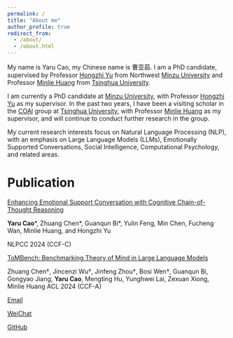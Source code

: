 ```yaml
---
permalink: /
title: "About me"
author_profile: true
redirect_from: 
  - /about/
  - /about.html
---
```

My name is Yaru Cao, my Chinese name is 曹亚茹. I am a PhD candidate, supervised by Professor [Hongzhi Yu](https://baike.baidu.com/item/%E4%BA%8E%E6%B4%AA%E5%BF%97/4596865) from Northwest [Minzu University](https://www.xbmu.edu.cn/) and Professor [Minlie Huang](https://www.cs.tsinghua.edu.cn/info/1121/5620.htm) from [Tsinghua University](https://www.tsinghua.edu.cn/).

I am currently a PhD candidate at [Minzu University](https://www.xbmu.edu.cn/), with Professor [Hongzhi Yu](https://baike.baidu.com/item/%E4%BA%8E%E6%B4%AA%E5%BF%97/4596865) as my supervisor. In the past two years, I have been a visiting scholar in the [COAl](https://coai.cs.tsinghua.edu.cn/) group at [Tsinghua University](https://www.tsinghua.edu.cn/), with Professor [Minlie Huang](https://www.cs.tsinghua.edu.cn/info/1121/5620.htm) as my supervisor, and will continue to conduct further research in the group.

My current research interests focus on Natural Language Processing (NLP), with an emphasis on Large Language Models (LLMs), Emotionally Supported Conversations, Social Intelligence, Computational Psychology, and related areas.

Publication
======
[Enhancing Emotional Support Conversation with Cognitive Chain-of-Thought Reasoning](https://github.com/YaruCao-AI/CogChain)

**Yaru Cao***, Zhuang Chen*, Guanqun Bi*, Yulin Feng, Min Chen, Fucheng Wan, Minlie Huang, and Hongzhi Yu

NLPCC 2024 (CCF-C)

[ToMBench: Benchmarking Theory of Mind in Large Language Models](https://aclanthology.org/2024.acl-long.847.pdf)

Zhuang Chen†, Jincenzi Wu†, Jinfeng Zhou†, Bosi Wen†, Guanqun Bi, Gongyao Jiang, **Yaru Cao**, Mengting Hu, Yunghwei Lai, Zexuan Xiong, Minlie Huang
ACL 2024 (CCF-A)

[Email](1195825322@qq.com,y22240011@stu.xbmu.edu.cn) 

[WeiChat](https://github.com/caoyaru123/yarucao.github.io/blob/master/images/WeChat.jpg)

[GitHub](https://github.com/YaruCao-AI)
